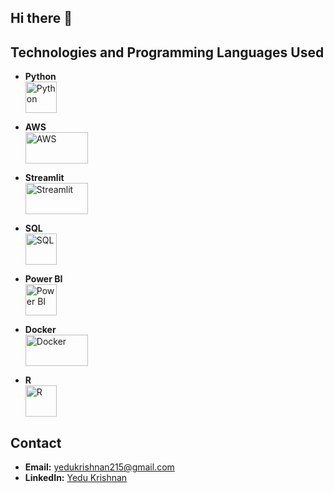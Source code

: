 ## Hi there 👋

## Technologies and Programming Languages Used

- **Python**  
  <img src="https://upload.wikimedia.org/wikipedia/commons/c/c3/Python-logo-notext.svg" alt="Python" width="50" height="50">

- **AWS**  
  <img src="https://upload.wikimedia.org/wikipedia/commons/9/93/Amazon_Web_Services_Logo.svg" alt="AWS" width="100" height="50">

- **Streamlit**  
  <img src="https://streamlit.io/images/brand/streamlit-logo-primary-colormark-darktext.png" alt="Streamlit" width="100" height="50">

- **SQL**  
  <img src="https://upload.wikimedia.org/wikipedia/commons/8/87/Sql_data_base_with_logo.png" alt="SQL" width="50" height="50">

- **Power BI**  
  <img src="https://upload.wikimedia.org/wikipedia/commons/c/cf/New_Power_BI_Logo.svg" alt="Power BI" width="50" height="50">

- **Docker**  
  <img src="https://www.docker.com/wp-content/uploads/2022/03/Moby-logo.png" alt="Docker" width="100" height="50">

- **R**  
  <img src="https://www.r-project.org/Rlogo.png" alt="R" width="50" height="50">

## Contact
- **Email:** yedukrishnan215@gmail.com
- **LinkedIn:** [Yedu Krishnan](https://www.linkedin.com/in/yedu-krishnan215/)

